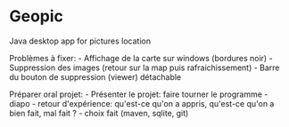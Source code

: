 # Geopic
Java desktop app for pictures location 


Problèmes à fixer:
	- Affichage de la carte sur windows (bordures noir)
	- Suppression des images (retour sur la map puis rafraichissement) 
	- Barre du bouton de suppression (viewer) détachable 

Préparer oral projet:
		- Présenter le projet: faire tourner le programme
		- diapo
		- retour d'expérience: qu'est-ce qu'on a appris, qu'est-ce qu'on a bien fait, mal fait ? 
		- choix fait (maven, sqlite, git)
